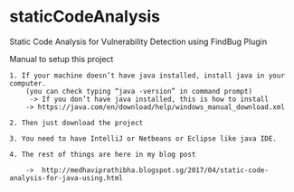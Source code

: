# staticCodeAnalysis
Static Code Analysis for Vulnerability Detection using FindBug Plugin

Manual to setup this project

	1. If your machine doesn’t have java installed, install java in your computer.
		(you can check typing “java -version” in command prompt)
	     -> If you don’t have java installed, this is how to install
		-> https://java.com/en/download/help/windows_manual_download.xml 
	
	2. Then just download the project
	
	3. You need to have IntelliJ or Netbeans or Eclipse like java IDE.

	4. The rest of things are here in my blog post
		
		->  http://medhaviprathibha.blogspot.sg/2017/04/static-code-analysis-for-java-using.html
